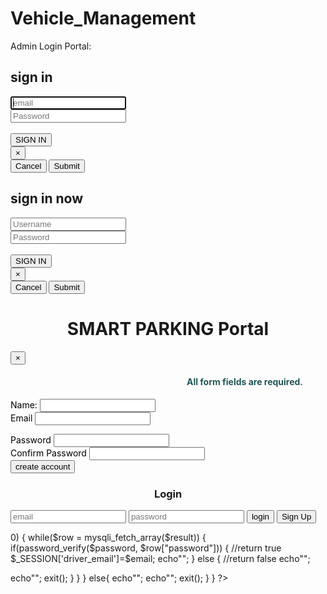 # Vehicle_Management
Admin Login Portal:
<?php
session_start();
require 'update_slots.php';
require 'mysqlConnect.php';
?>
<!DOCTYPE html>
<html lang="en">
 <head>
 <meta charset="utf-8">
 <meta name="viewport" content="width=device-width, initial-scale=1.0">
 <meta name="description" content="">
 <meta name="author" content="Dashboard">
 <title>Admin</title>
 <!-- Bootstrap core CSS -->
 <link href="assets/css/bootstrap.css" rel="stylesheet">
 <!--external css-->
 <link href="assets/font-awesome/css/font-awesome.css" rel="stylesheet" />
 <!-- Custom styles for this template -->
 <link href="assets/css/style.css" rel="stylesheet">
 <link href="assets/css/style-responsive.css" rel="stylesheet">
 </head>
 <body>
 <div id="login-page">
 <div class="container">
 <form class="form-login" action="admin_login.php" method="post">
 <h2 class="form-login-heading">sign in</h2>
 <div class="login-wrap">
 <input type="text" name="email" class="form-control" 
placeholder="email" autofocus>
 <br>
 <input type="password" name="password" class="form-control" 
placeholder="Password">
 </br>
 </br>
 <button class="btn btn-theme btn-block" href="user_login.php" 
name='admin_login' type="submit"><i class="fa fa-lock"></i> SIGN IN</button>
 <!-- Modal -->
 <div aria-hidden="true" aria-labelledby="myModalLabel" role="dialog" 
tabindex="-1" id="myModal" class="modal fade">
 <div class="modal-dialog">
 <div class="modal-content">
 <div class="modal-header">
 <button type="button" class="close" data-dismiss="modal" 
aria-hidden="true">&times;</button>
 </div>
 <div class="modal-footer">
 <button data-dismiss="modal" class="btn btn-default" 
type="button">Cancel</button>
 <button class="btn btn-theme" 
type="button">Submit</button>
 </div>
 </div>
 </div>
 </div>
 <!-- modal -->
 </form>
 </div>
 </div>
 <!-- js placed at the end of the document so the pages load faster -->
 <script src="assets/js/jquery.js"></script>
 <script src="assets/js/bootstrap.min.js"></script>
 <!--BACKSTRETCH-->
 <!-- You can use an image of whatever size. This script will stretch to fit in any screen size.-
->
 <script type="text/javascript" src="assets/js/jquery.backstretch.min.js"></script>
 <script>
 $.backstretch("assets/img/admin0000.jpg", {speed: 500});
 </script>
 <?php
 if(isset($_POST['admin_login'])){
 $password=mysqli_real_escape_string($con,$_POST['password']);
 $email=mysqli_real_escape_string($con,$_POST['email']);
 $sel="select * from admin where email='$email' AND password='$password'";
 $run=mysqli_query($con,$sel);
 $check=mysqli_num_rows($run);
 if($check==0)
 {
 echo"<script>alert('password or email is not correct,try again!')</script>";
 exit();
 }
 else{
 $_SESSION['email']=$email;
 echo"<script>window.open('admin.php','_self')</script>";
 }
 }
 ?>
 </body>
</html>
ATTENDANT LOGIN PORTAL :
<?php
session_start();
require 'mysqlConnect.php';
?>
<!DOCTYPE html>
<html lang="en">
 <head>
 <meta charset="utf-8">
 <meta name="viewport" content="width=device-width, initial-scale=1.0">
 <meta name="description" content="">
 <meta name="author" content="Dashboard">
 <meta name="keyword" content="Dashboard, Bootstrap, Admin, Template, Theme, 
Responsive, Fluid, Retina">
 <title>Attendant</title>
 <!-- Bootstrap core CSS -->
 <link href="assets/css/bootstrap.css" rel="stylesheet">
 <!--external css-->
 <link href="assets/font-awesome/css/font-awesome.css" rel="stylesheet" />
 <!-- Custom styles for this template -->
 <link href="assets/css/style.css" rel="stylesheet">
 <link href="assets/css/style-responsive.css" rel="stylesheet">
 </head>
 <body>
 <div id="login-page">
 <div class="container">
 <form class="form-login" action="attendant_login.php" method="post">
 <h2 class="form-login-heading">sign in now</h2>
 <div class="login-wrap">
 <input type="text" name="username" class="form-control" 
placeholder="Username" autofocus>
 <br>
 <input type="password" name="password" class="form-control" 
placeholder="Password">
 </br>
 </br>
 <button class="btn btn-theme btn-block" href="user_login.php" 
name='attendant_login' type="submit"><i class="fa fa-lock"></i> SIGN IN</button>
 <!-- Modal -->
 <div aria-hidden="true" aria-labelledby="myModalLabel" role="dialog" 
tabindex="-1" id="myModal" class="modal fade">
 <div class="modal-dialog">
 <div class="modal-content">
 <div class="modal-header">
 <button type="button" class="close" data-dismiss="modal" 
aria-hidden="true">&times;</button>
 </div>
 <div class="modal-footer">
 <button data-dismiss="modal" class="btn btn-default" 
type="button">Cancel</button>
 <button class="btn btn-theme" 
type="button">Submit</button>
 </div>
 </div>
 </div>
 </div>
 <!-- modal -->
 </form>
 </div>
 </div>
 <!-- js placed at the end of the document so the pages load faster -->
 <script src="assets/js/jquery.js"></script>
 <script src="assets/js/bootstrap.min.js"></script>
 <!--BACKSTRETCH-->
 <!-- You can use an image of whatever size. This script will stretch to fit in any screen size.-
->
 <script type="text/javascript" src="assets/js/jquery.backstretch.min.js"></script>
 <script>
 $.backstretch("assets/img/atten000.jpg", {speed: 500});
 </script>
 
 <?php
if(isset($_POST['attendant_login'])){
$password=mysqli_real_escape_string($con,$_POST['password']);
$username=mysqli_real_escape_string($con,$_POST['username']);
$sel="select * from attendant where username='$username'";
$result=mysqli_query($con,$sel);
if(mysqli_num_rows($result) > 0)
{
 while($row = mysqli_fetch_array($result))
 {
 if(password_verify($password, $row["password"]))
 {
 //return true
 $_SESSION['username']=$username;
 echo"<script>window.open('attendant_portal.php','_self')</script>";
 }
 else
 {
 //return false
 echo"<script>alert('wrong user details,try again!')</script>";
 echo"<script>window.open('attendant_login.php','_self')</script>";
 exit();
 }
 }
}
else{
 echo"<script>alert('wrong user details,try again!')</script>";
 echo"<script>window.open('attendant_login.php','_self')</script>";
 exit();
}
}
?>
 </body>
</html>
USER LOGIN PORTAL :
<?php
session_start();
require 'mysqlConnect.php';
require 'update_slots.php';
?>
<!DOCTYPE html>
<html lang="en">
 <head>
 <meta charset="utf-8">
 <meta http-equiv="X-UA-Compatible" content="IE=edge">
 <meta name="viewport" content="width=device-width, initial-scale=1">
 <!-- The above 3 meta tags *must* come first in the head; any other head content must 
come *after* these tags -->
 <title>Smart Parking Web Portal</title>
 <meta charset="utf-8">
 <meta name="viewport" content="width=device-width, initial-scale=1">
 <link rel="stylesheet" 
href="https://maxcdn.bootstrapcdn.com/bootstrap/3.3.7/css/bootstrap.min.css">
 <script src="https://ajax.googleapis.com/ajax/libs/jquery/3.2.0/jquery.min.js"></script>
 <script 
src="https://maxcdn.bootstrapcdn.com/bootstrap/3.3.7/js/bootstrap.min.js"></script>
 <link href="assets/css/bootstrap.css" rel="stylesheet">
 <link href="custom.css" rel="stylesheet">
<style>
/* .modal-fullscreen size: we use Bootstrap media query breakpoints */
.modal-fullscreen .modal-dialog {
 margin: 0;
 margin-right: auto;
 margin-left: auto;
 width: 100%;
}
@media (min-width: 768px) {
 .modal-fullscreen .modal-dialog {
 width: 750px;
 }
}
@media (min-width: 992px) {
Page | 28
 .modal-fullscreen .modal-dialog {
 width: 970px;
 }
}
@media (min-width: 1200px) {
 .modal-fullscreen .modal-dialog {
 width: 1170px;
 }
}
/* .modal-transparent */
#regForm label{
color: #000 !important; /* makes the text-black */
}
</style>
<script type="text/javascript">
function checkPass()
{
 //Store the password field objects into variables ...
 var pass1 = document.getElementById('password');
 var pass2 = document.getElementById('password_confirm');
 //Store the Confimation Message Object ...
 var message = document.getElementById('confirmMessage');
 //Set the colors we will be using ...
 var goodColor = "#66cc66";
 var badColor = "#ff6666";
 //Compare the values in the password field
 //and the confirmation field
 if(pass1.value == pass2.value){
 //The passwords match.
 //Set the color to the good color and inform
 //the user that they have entered the correct password
 pass2.style.backgroundColor = goodColor;
 $('#regBtn').prop('disabled', false);
 $('#regOwner').prop('disabled', false);
 }else{
 //The passwords do not match.
 //Set the color to the bad color and
 //notify the user.
 $('#regBtn').prop('disabled', true);
 $('#regOwner').prop('disabled', true);
 pass2.style.backgroundColor = badColor;
 message.style.color = badColor;
 message.innerHTML = "Passwords Do Not Match!"
 }
}
// validate email
function email_validate(email)
{
var regMail = /^([_a-zA-Z0-9-]+)(\.[_a-zA-Z0-9-]+)*@([a-zA-Z0-9-]+\.)+([a-zA-Z]{2,3})$/;
 var status = document.getElementById("emailstatus");
 if(regMail.test(email) == false)
 {
 document.getElementById("emailstatus").innerHTML = "<span class='warning'>Email 
address is not valid.</span>";
 status.style.color = "#f44336";
 $('#regBtn').prop('disabled', true);
 $('#regOwner').prop('disabled', true);
 }
 else
 {
 document.getElementById("emailstatus").innerHTML = "<span class='valid'>Email 
address is Valid!</span>";
 status.style.color = "#00838f ";
 $('#regBtn').prop('disabled', false);
 $('#regOwner').prop('disabled', false);
 }
}
$(".modal-fullscreen").on('show.bs.modal', function () {
 setTimeout( function() {
 $(".modal-backdrop").addClass("modal-backdrop-fullscreen");
 }, 0);
});
$(".modal-fullscreen").on('hidden.bs.modal', function () {
 $(".modal-backdrop").addClass("modal-backdrop-fullscreen");
});
$(".modal-transparent").on('show.bs.modal', function () {
 setTimeout( function() {
 $(".modal-backdrop").addClass("modal-backdrop-transparent");
 }, 0);
});
$(".modal-transparent").on('hidden.bs.modal', function () {
 $(".modal-backdrop").addClass("modal-backdrop-transparent");
});
</script>
 </head>
 <body>
 <div class="overlay">
 <div class="row">
 <div class="container">
 <div class="col-md-4"></div>
 <div class="col-md-4">
 <div class="page-header">
 <center><h1 class="colors">SMART PARKING Portal</h1></center>
 </div>
 </div>
 <div class="col-md-4"></div>
 </div>
 </div>
 <!-- Modal -->
 <div class="modal modal-fullscreen fade modal-transparent" id="myModal" role="dialog" 
aria-hidden="true">
 <div class="modal-dialog">
 <!-- Modal content-->
 <div class="modal-content">
 <div class="modal-header">
 <button type="button" class="close" data-dismiss="modal">&times;</button>
 <center><h4 class="modal-title" style="color:#225556;">All form fields are 
required.</h4></center>
 </div>
 <div class="modal-body">
 <form id="regForm" action="register.php" method="POST" enctype="multipart/formdata">
 <div class="form-group">
 <label for="name" >Name:</label>
 <input type="text" name="name" id="name" class="text ui-widget-content ui-cornerall">
 </div> 
 <div class="form-group">
 <label for="email">Email</label>
 <input type="email" id="email" name="email" placeholder="" class="text ui-widgetcontent ui-corner-all" onchange="email_validate(this.value);" required>
 <p id="emailstatus"></p>
 </div> 
 <div class="form-group">
 <label for="password">Password</label>
 <input type="password" id="password" name="password" placeholder="" class="text uiwidget-content ui-corner-all" required>
 </div> 
 <div class="form-group">
 <label for="password">Confirm Password</label>
 <input type="password" class="text ui-widget-content ui-corner-all" 
id="password_confirm" name="password_confirm" placeholder="" onkeyup="checkPass(); 
return false;" required>
 </div> 
<button type="submit" id="regBtn" class="form-control" name="register">create 
account</button>
 </div>
 </form>
 </div>
 </div>
 </div>
 <div class="row">
 <div class="container">
 <div class="col-md-4"></div>
 <div class="col-md-4">
 <form enctype="multipart/form" action="user_login.php" method="POST" id="">
 <div class="page-header">
 <center><h3 class="colors">Login</h3></center>
 </div>
 <label for=""></label>
 <input type="text" name="email" id="" placeholder="email" class="email">
 <label for=""></label>
 <input type="password" name="password" id="" placeholder="password" 
class="pass">
 <button type="submit" name="login">login</button>
 <label for=""></label>
 <button type="button" data-toggle="modal" data-target="#myModal">Sign 
Up</button>
 </form>
 </div>
 <div class="col-md-4"> </div>
 </div>
 </div>
</div>
<?php
if(isset($_POST['login'])){
$password=mysqli_real_escape_string($con,$_POST['password']);
$email=mysqli_real_escape_string($con,$_POST['email']);
$sel="select * from users where email='$email'";
$result=mysqli_query($con,$sel);
if(mysqli_num_rows($result) > 0)
{
 while($row = mysqli_fetch_array($result))
 {
 if(password_verify($password, $row["password"]))
 {
 //return true
 $_SESSION['driver_email']=$email;
 echo"<script>window.open('home.php','_self')</script>";
 }
 else
 {
 //return false
 echo"<script>alert('wrong user details,try again!')</script>";

 echo"<script>window.open('user_login.php','_self')</script>";
 exit();
 }
 }
}
else{
 echo"<script>alert('wrong user details,try again!')</script>";
 echo"<script>window.open('user_login.php','_self')</script>";
 exit();
}
}
?>
 <!-- jQuery (necessary for Bootstrap's JavaScript plugins) -->
 <script src="assets/js/jquery-1.8.3.min.js"></script>
 <!-- Include all compiled plugins (below), or include individual files as needed -->
 <script src="assets/js/bootstrap.min.js"></script>
 </body>
</html>
